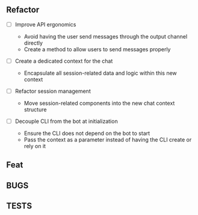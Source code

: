 ## Refactor
- [ ] Improve API ergonomics  
  - Avoid having the user send messages through the output channel directly  
  - Create a method to allow users to send messages properly

- [ ] Create a dedicated context for the chat  
  - Encapsulate all session-related data and logic within this new context

- [ ] Refactor session management  
  - Move session-related components into the new chat context structure

- [ ] Decouple CLI from the bot at initialization  
  - Ensure the CLI does not depend on the bot to start  
  - Pass the context as a parameter instead of having the CLI create or rely on it

## Feat

## BUGS

## TESTS
